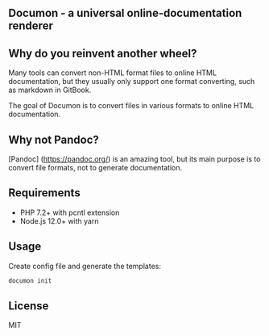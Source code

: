 ## Documon - a universal online-documentation renderer

## Why do you reinvent another wheel?

Many tools can convert non-HTML format files to online HTML documentation, but they usually only support one format converting, such as markdown in GitBook.

The goal of Documon is to convert files in various formats to online HTML documentation.

## Why not Pandoc?

[Pandoc] (https://pandoc.org/) is an amazing tool, but its main purpose is to convert file formats, not to generate documentation.

## Requirements

* PHP 7.2+ with pcntl extension
* Node.js 12.0+ with yarn

## Usage

Create config file and generate the templates:

```bash
documon init
```




## License

MIT
